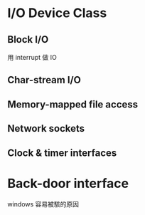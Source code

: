 # I/O Device Class

## Block I/O

用 interrupt 做 IO

## Char-stream I/O

## Memory-mapped file access

## Network sockets

## Clock & timer interfaces

# Back-door interface

windows 容易被駭的原因